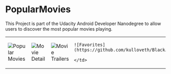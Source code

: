 # PopularMovies
This Project is part of  the Udacity Android Developer Nanodegree  to allow users to discover the most popular movies playing.
<table>
<tr>
<td>

 ![Popular Movies](https://github.com/kulloveth/BlackJackCardGame/blob/master/screenshots/popular.PNG)

 </td>
 <td>

 ![Movie Detail](https://github.com/kulloveth/BlackJackCardGame/blob/master/screenshots/detail.PNG)

 </td>
   <td>

  ![Movie Trailers](https://github.com/kulloveth/BlackJackCardGame/blob/master/screenshots/trailers.PNG)

  </td>
    <td>

    ![Favorites](https://github.com/kulloveth/BlackJackCardGame/blob/master/screenshots/favorites.PNG)

    </td>
  </tr>
</table>